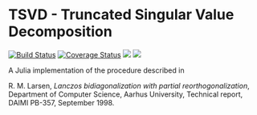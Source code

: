 # TSVD - Truncated Singular Value Decomposition

[![Build Status](https://travis-ci.org/andreasnoack/TSVD.jl.svg?branch=master)](https://travis-ci.org/andreasnoack/TSVD.jl)
[![Coverage Status](https://coveralls.io/repos/github/andreasnoack/TSVD.jl/badge.svg?branch=master&bust=1)](https://coveralls.io/github/andreasnoack/TSVD.jl?branch=master)
[![](https://img.shields.io/badge/docs-stable-blue.svg)](https://andreasnoack.github.io/TSVD.jl/stable)
[![](https://img.shields.io/badge/docs-latest-blue.svg)](https://andreasnoack.github.io/TSVD.jl/latest)

A Julia implementation of the procedure described in

R. M. Larsen, *Lanczos bidiagonalization with partial reorthogonalization*, Department of Computer Science, Aarhus University, Technical report, DAIMI PB-357, September 1998.
